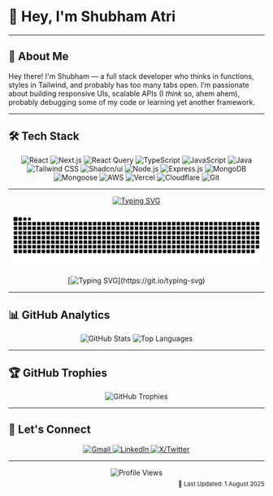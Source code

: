 # 🥂 Hey, I'm **Shubham Atri**

---

## 🚀 **About Me**

Hey there! I'm Shubham — a full stack developer who thinks in functions, styles in Tailwind, and probably has too many tabs open. I’m passionate about building responsive UIs, scalable APIs (I *think* so, ahem ahem),  
probably debugging some of my code or learning yet another framework.

---

## 🛠️ **Tech Stack**

<div align="center">

![React](https://img.shields.io/badge/React-21262d?style=for-the-badge&logo=react&logoColor=61DAFB)
![Next.js](https://img.shields.io/badge/Next.js-21262d?style=for-the-badge&logo=next.js&logoColor=white)
![React Query](https://img.shields.io/badge/React_Query-21262d?style=for-the-badge&logo=reactquery&logoColor=FF4154)
![TypeScript](https://img.shields.io/badge/TypeScript-21262d?style=for-the-badge&logo=typescript&logoColor=3178C6)
![JavaScript](https://img.shields.io/badge/JavaScript-21262d?style=for-the-badge&logo=javascript&logoColor=F7DF1E)
![Java](https://img.shields.io/badge/Java-21262d?style=for-the-badge&logo=java&logoColor=red)
![Tailwind CSS](https://img.shields.io/badge/Tailwind_CSS-21262d?style=for-the-badge&logo=tailwind-css&logoColor=06B6D4)
![Shadcn/ui](https://img.shields.io/badge/shadcn%2Fui-21262d?style=for-the-badge&logo=shadcnui&logoColor=white)
![Node.js](https://img.shields.io/badge/Node.js-21262d?style=for-the-badge&logo=node.js&logoColor=339933)
![Express.js](https://img.shields.io/badge/Express.js-21262d?style=for-the-badge&logo=express&logoColor=white)
![MongoDB](https://img.shields.io/badge/MongoDB-21262d?style=for-the-badge&logo=mongodb&logoColor=47A248)
![Mongoose](https://img.shields.io/badge/Mongoose-21262d?style=for-the-badge&logo=mongoose&logoColor=880000)
![AWS](https://img.shields.io/badge/AWS-21262d?style=for-the-badge&logo=amazon-aws&logoColor=FF9900)
![Vercel](https://img.shields.io/badge/Vercel-21262d?style=for-the-badge&logo=vercel&logoColor=white)
![Cloudflare](https://img.shields.io/badge/Cloudflare-21262d?style=for-the-badge&logo=cloudflare&logoColor=F38020)
![Git](https://img.shields.io/badge/Git-21262d?style=for-the-badge&logo=git&logoColor=F05032)

</div>

---

<div align="center">

[![Typing SVG](https://readme-typing-svg.herokuapp.com?font=JetBrains+Mono&weight=600&size=20&duration=4000&pause=1000&color=58A6FF&center=true&vCenter=true&multiline=false&width=600&height=50&lines=Full+Stack+Developer;Competitive+Programmer)](https://git.io/typing-svg)

</div>

<div align="center">
  <img src="https://raw.githubusercontent.com/platane/snk/output/github-contribution-grid-snake-dark.svg" alt="Contribution Snake Animation" />
</div>

<div align="center">

[![Typing SVG](https://readme-typing-svg.herokuapp.com?font=JetBrains+Mono&weight=600&size=20&duration=4000&pause=1000&color=58A6FF&center=true&vCenter=true&multiline=false&width=600&height=50&lines=Debugging+life+along+with+code...;Building+cool+stuff...)](https://git.io/typing-svg)

</div>

---

## 📊 **GitHub Analytics**

<div align="center">
  <img height="180em" src="https://github-readme-stats.vercel.app/api?username=Shubham-Atri99&show_icons=true&theme=github_dark&hide_border=true&bg_color=0d1117&text_color=c9d1d9&title_color=58a6ff&icon_color=58a6ff&count_private=true&cache_seconds=1800" alt="GitHub Stats" />
  <img height="180em" src="https://github-readme-stats.vercel.app/api/top-langs/?username=Shubham-Atri99&layout=compact&theme=github_dark&hide_border=true&bg_color=0d1117&text_color=c9d1d9&title_color=58a6ff&langs_count=8&custom_title=Most%20Used%20Languages&cache_seconds=1800" alt="Top Languages" />
</div>

---

## 🏆 **GitHub Trophies**

<div align="center">
  <img src="https://github-profile-trophy.vercel.app/?username=Shubham-Atri99&theme=algolia&no-frame=true&no-bg=true&margin-w=4&column=7" alt="GitHub Trophies" />
</div>

---

## 🎯 **Let's Connect**

<div align="center">

<a href="mailto:shubhamatri9999@gmail.com" target="_blank">
  <img src="https://img.shields.io/badge/Gmail-21262d?style=for-the-badge&logo=gmail&logoColor=EA4335" alt="Gmail" />
</a>
<a href="https://www.linkedin.com/in/shubham-atri-7722a5328/" target="_blank">
  <img src="https://img.shields.io/badge/LinkedIn-21262d?style=for-the-badge&logo=linkedin&logoColor=0A66C2" alt="LinkedIn" />
</a>
<a href="https://x.com/shubhamatri99" target="_blank">
  <img src="https://img.shields.io/badge/X-21262d?style=for-the-badge&logo=x&logoColor=white" alt="X/Twitter" />
</a>

</div>

---

<div align="center">
  <img src="https://komarev.com/ghpvc/?username=Shubham-Atri99&color=21262d&style=for-the-badge&label=Profile+Views" alt="Profile Views" />
</div>

<div align="right">
<sub>📅 Last Updated: 1 August 2025</sub>
</div>
